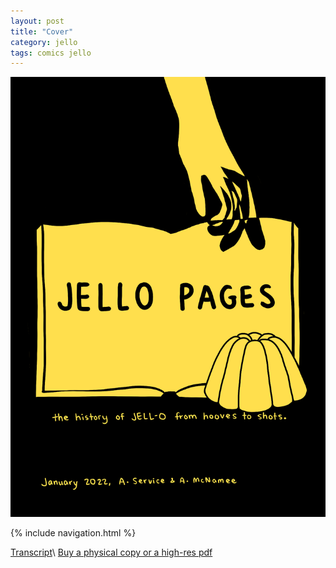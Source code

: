 ```yaml
---
layout: post
title: "Cover"
category: jello
tags: comics jello
---
```


![Cover](/assets/jellozine/0.png)

{% include navigation.html %}

[Transcript](/jello/2022/01/25/jellotranscript)\\
[Buy a physical copy ](https://audmcname.bigcartel.com)[or a high-res pdf](https://audmcname.itch.io)
